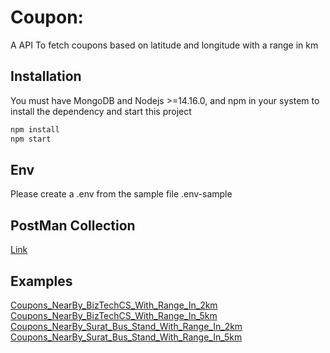 # Coupon:

A API To fetch coupons based on latitude and longitude with a range in km

## Installation

You must have MongoDB and Nodejs >=14.16.0, and npm in your system to install the dependency and start this project

```bash
npm install
npm start
```
## Env
Please create a .env from the sample file .env-sample

## PostMan Collection
[Link](https://documenter.getpostman.com/view/14134431/2s83ziMiEq)

## Examples

[Coupons_NearBy_BizTechCS_With_Range_In_2km](http://localhost:3000/v1/coupons?lat=23.0116012&long=72.5129047&range=2&limit=15&offset=0)
[Coupons_NearBy_BizTechCS_With_Range_In_5km](http://localhost:3000/v1/coupons?lat=23.0116012&long=72.5129047&range=5&limit=15&offset=0)
[Coupons_NearBy_Surat_Bus_Stand_With_Range_In_2km](http://localhost:3000/v1/coupons?lat=21.2032321&long=72.8384328&range=2&limit=15&offset=0)
[Coupons_NearBy_Surat_Bus_Stand_With_Range_In_5km](http://localhost:3000/v1/coupons?lat=21.2032321&long=72.8384328&range=5&limit=15&offset=0)